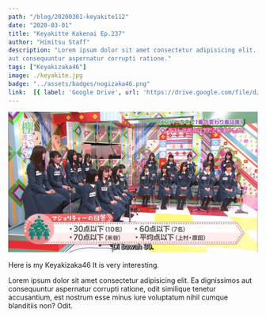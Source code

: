 ```yaml
---
path: "/blog/20200301-keyakite112"
date: "2020-03-01"
title: "Keyakitte Kakenai Ep.237"
author: "Himitsu Staff"
description: "Lorem ipsum dolor sit amet consectetur adipisicing elit. Ea dignissimos
aut consequuntur aspernatur corrupti ratione."
tags: ["Keyakizaka46"]
image: ./keyakite.jpg
badge: "../assets/badges/nogizaka46.png"
link:  [{ label: 'Google Drive', url: 'https://drive.google.com/file/d/11PGJWuv55HQUEotLOU-pmxsJZP4WJ27h/view?usp=sharing' }, {label: 'Racaty', url: 'https://racaty.net/1qlo0uaptjyw'}]
---
```


![Keyakite Eps.112](./keyakite.jpg)

Here is my Keyakizaka46
It is very interesting.

Lorem ipsum dolor sit amet consectetur adipisicing elit. Ea dignissimos
aut consequuntur aspernatur corrupti ratione, odit similique tenetur
accusantium, est nostrum esse minus iure voluptatum nihil cumque
blanditiis non? Odit.
